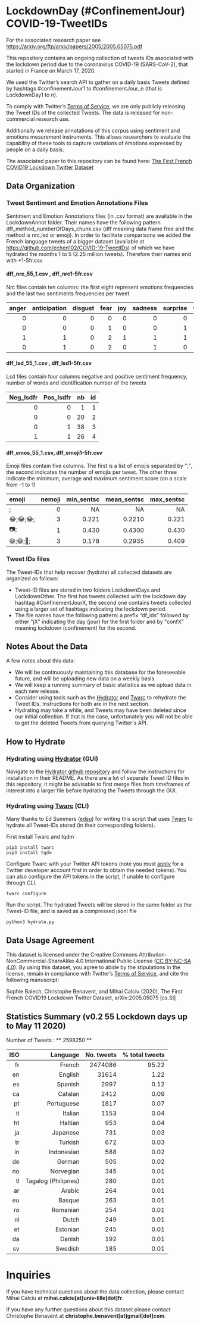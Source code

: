 # LockdownDay (#ConfinementJour) COVID-19-TweetIDs

For the associated research paper see https://arxiv.org/ftp/arxiv/papers/2005/2005.05075.pdf


This repository contains an ongoing collection of tweets IDs associated with the lockdown period due to the coronavirus COVID-19 (SARS-CoV-2), that started in France on March 17, 2020. 

We used the Twitter’s search API to gather on a daily basis Tweets defined by  hashtags #confinementJour1 to #confinementJour_n (that is LockdownDay1 to n).

To comply with Twitter’s [Terms of Service](https://developer.twitter.com/en/developer-terms/agreement-and-policy), we are only publicly releasing the Tweet IDs of the collected Tweets. The data is released for non-commercial research use. 

Additionally we release annotations of this corpus using sentiment and emotions mesurement instruments. This allows researchers to evaluate the capability of these tools to capture variations of émotions expressed by people on a daily basis.

The associated paper to this repository can be found here: [The First French COVID19 Lockdown Twitter Dataset](https://arxiv.org/abs/2005.05075)

## Data Organization
### Tweet Sentiment and Emotion Annotations Files
Sentiment and Emotion Annotations files (in .csv format) are available in the LockdownAnnot folder. Their names have the following pattern dff_method_numberOfDays_chunk.csv (dff meaning data frame free and the method is nrc,lsd or emoji). In order to facilitate comparisons we added the French language tweets of a bigger dataset (available at https://github.com/echen102/COVID-19-TweetIDs) of which we have hydrated the months 1 to 5 (2.25 million tweets). Therefore their names end with *1-5fr.csv 


#### dff\_nrc\_55\_1.csv , dff\_nrc1-5fr.csv
Nrc files contain ten columns: the first eight represent emotions frequencies and the last two sentiments frequencies per tweet

| anger | anticipation | disgust | fear | joy | sadness | surprise | trust | negative | positive |
| ----: | -----------: | ------: | ---: | --: | ------: | -------: | ----: | -------: | -------: |
|     0 |            0 |       0 |    0 |   0 |       0 |        0 |     0 |        0 |        0 |
|     0 |            0 |       0 |    1 |   0 |       0 |        1 |     0 |        3 |        0 |
|     1 |            1 |       0 |    2 |   1 |       1 |        1 |     4 |        2 |        2 |
|     0 |            1 |       0 |    2 |   0 |       1 |        0 |     0 |        1 |        0 |

#### dff\_lsd\_55\_1.csv , dff\_lsd1-5fr.csv
Lsd files contain four columns negative and positive sentiment frequency, number of words and identification number of the tweets
    
| Neg\_lsdfr | Pos\_lsdfr | nb | id |
| ---------: | ---------: | -: | -: |
|          0 |          0 |  1 |  1 |
|          0 |          0 | 20 |  2 |
|          0 |          1 | 38 |  3 |
|          1 |          1 | 26 |  4 |


#### dff\_emos\_55\_1.csv, dff\_emoji1-5fr.csv
Emoji files contain five columns. The first is a list of emojis separated by ";", the second indicates the number of emojis per tweet. The other three indicate the minimum, average and maximum sentiment score (on a scale from -1 to 1) 


| emoji  | nemoji | min\_sentsc | mean\_sentsc | max\_sentsc |
| :----- | -----: | ----------: | -----------: | ----------: |
| ;      |      0 |          NA |           NA |          NA |
| 😂;😂;😂; |      3 |       0.221 |       0.2210 |       0.221 |
| 📷;     |      1 |       0.430 |       0.4300 |       0.430 |
| 😆;😅;🤣; |      3 |       0.178 |       0.2935 |       0.409 |

### Tweet IDs files

The Tweet-IDs that help recover (hydrate) all collected datasets are organized as follows:
* Tweet-ID files are stored in two folders LockdownDays and LockdownOther. The first has tweets collected with the lockdown day hashtag #ConfinementJourX, the second one contains tweets collected using a larger set of hashtags indicating the lockdown period.
* The file names have the following pattern: a prefix “df_ids” followed by either "jX" indicating the day (jour) for the first folder and by "confX" meaning lockdown (confinement) for the second.

## Notes About the Data
A few notes about this data: 
* We will be continuously maintaining this database for the foreseeable future, and will be uploading new data on a weekly basis.  
* We will keep a running summary of basic statistics as we upload data in each new release. 
* Consider using tools such as the [Hydrator](https://github.com/DocNow/hydrator) and [Twarc](https://github.com/DocNow/twarc) to rehydrate the Tweet IDs. Instructions for both are in the next section. 
* Hydrating may take a while, and Tweets may have been deleted since our initial collection. If that is the case, unfortunately you will not be able to get the deleted Tweets from querying Twitter's API.

## How to Hydrate

### Hydrating using [Hydrator](https://github.com/DocNow/hydrator) (GUI)
Navigate to the [Hydrator github repository](https://github.com/DocNow/hydrator) and follow the instructions for installation in their README. As there are a lot of separate Tweet ID files in this repository, it might be advisable to first merge files from timeframes of interest into a larger file before hydrating the Tweets through the GUI. 

### Hydrating using [Twarc](https://github.com/DocNow/twarc) (CLI)
Many thanks to Ed Summers ([edsu](https://github.com/edsu)) for writing this script that uses [Twarc](https://github.com/DocNow/twarc) to hydrate all Tweet-IDs stored (in their corresponding folders). 

First install Twarc and tqdm
```
pip3 install twarc
pip3 install tqdm
```

Configure Twarc with your Twitter API tokens (note you must [apply](https://developer.twitter.com/en/apply-for-access) for a Twitter developer account first in order to obtain the needed tokens). You can also configure the API tokens in the script, if unable to configure through CLI. 
```
twarc configure
```

Run the script. The hydrated Tweets will be stored in the same folder as the Tweet-ID file, and is saved as a compressed jsonl file
```
python3 hydrate.py
```

## Data Usage Agreement
This dataset is licensed under the Creative Commons Attribution-NonCommercial-ShareAlike 4.0 International Public License ([CC BY-NC-SA 4.0](https://creativecommons.org/licenses/by-nc-sa/4.0/)). By using this dataset, you agree to abide by the stipulations in the license, remain in compliance with Twitter’s [Terms of Service](https://developer.twitter.com/en/developer-terms/agreement-and-policy), and cite the following manuscript: 

Sophie Balech, Christophe Benavent, and Mihai Calciu (2020), The First French COVID19 Lockdown Twitter Dataset, arXiv:2005.05075 [cs.SI]

## Statistics Summary (v0.2 55 Lockdown days up to May 11 2020)
Number of Tweets : ** 2598250 **

| ISO | Language  | No. tweets | % total tweets |
| -------: | ------:  | --------: |---------: |
| fr | French  | 2474086 | 95.22 |
| en | English  | 31614 | 1.22 |
| es | Spanish  | 2997 | 0.12 |
| ca | Catalan  | 2412 | 0.09 |
| pt | Portuguese  | 1817 | 0.07 |
| it | Italian  | 1153 | 0.04 |
| ht | Haitian  | 953 | 0.04 |
| ja | Japanese  | 731 | 0.03 |
| tr | Turkish  | 672 | 0.03 |
| in | Indonesian  | 588 | 0.02 |
| de | German  | 505 | 0.02 |
| no | Norvegian  | 345 | 0.01 |
| tl | Tagalog (Philipnes)  | 280 | 0.01 |
| ar | Arabic  | 264 | 0.01 |
| eu | Basque  | 263 | 0.01 |
| ro | Romanian  | 254 | 0.01 |
| nl | Dutch  | 249 | 0.01 |
| et | Estonian  | 245 | 0.01 |
| da | Danish  | 192 | 0.01 |
| sv | Swedish  | 185 | 0.01 |



# Inquiries
If you have technical questions about the data collection, please contact Mihai Calciu at **mihai.calciu[at]univ-lille[dot]fr**.

If you have any further questions about this dataset please contact Christophe Benavent at **christophe.benavent[at]gmail[dot]com**.
